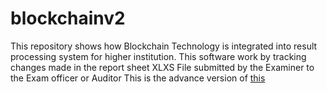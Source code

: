 # blockchainv2
This repository shows how Blockchain Technology is integrated into result processing system for higher institution.
This software work by tracking changes made in the report sheet XLXS File submitted by the Examiner to the Exam officer or Auditor
This is the advance version of <a href="https://github.com/Lukzee/blockchain">this</a>
